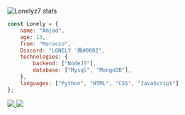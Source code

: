 ![Lonelyz7 stats](https://github-readme-stats.vercel.app/api?username=Lonelyz7&show_icons=true&theme=tokyonight)

```js
const Lonely = {
    name: "Amjad",
    age: 13,
    from: "Morocco",
    Discord: "LONELY '鹰#0002",
    technologies: {
        backend: ["NodeJS"],
        database: ["Mysql", "MongoDB"],
    },
    languages: ["Python", "HTML", "CSS", "JavaScript"]
};
```

<a href="https://github.com/Lonelyz7?tab=followers">
  <img src="https://img.shields.io/github/followers/Lonelyz7">
</a>
<a href="https://github.com/Lonelyz7">
   <img src="https://komarev.com/ghpvc/?username=Lonelyz7">
</a>
